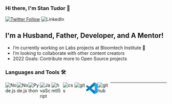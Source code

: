 ### Hi there, I'm Stan Tudor 👋
<!-- aka Stan2dor  -->

<!-- [![Website](https://img.shields.io/website?logo=StanTudor&style=for-the-badge)](https://stan-tudor.vercel.app/) -->
[![Twitter Follow](https://img.shields.io/twitter/follow/stantudor?color=1DA1F2&logo=twitter&style=for-the-badge)](https://twitter.com/intent/follow?original_referer=https%3A%2F%2Fgithub.com%2Fstantudor&screen_name=stantudor) <img alt="LinkedIn" src="https://img.shields.io/endpoint?label=linkedIn&logo=linkedIn&logoColor=1DA1F2&style=for-the-badge&url=https://www.linkedin.com/in/stantudor/">


<!-- 
<img alt="LinkedIn" src="https://img.shields.io/endpoint?label=linkedIn&logo=linkedIn&logoColor=1DA1F2&style=for-the-badge&url=https://www.linkedin.com/in/stantudor/">
 -->


## I'm a Husband, Father, Developer, and A Mentor!

- I’m currently working on Labs projects at Bloomtech Institute 🤣
- I’m looking to collaborate with other content creators
- 2022 Goals: Contribute more to Open Source projects

<!-- ### Connect with me:

[<img align="left" alt="stan2dor" width="22px" color="white" src="https://raw.githubusercontent.com/iconic/open-iconic/master/svg/globe.svg" />][website]
[<img align="left" alt="Stan2dor | Twitter" width="22px" color: white src="https://cdn.jsdelivr.net/npm/simple-icons@v3/icons/twitter.svg" />][twitter]
[<img align="left" alt="Stan2dor | LinkedIn" color="white" width="22px" src="https://cdn.jsdelivr.net/npm/simple-icons@v3/icons/linkedin.svg" />][linkedin]
[<img align="left" alt="Stan2dor | Instagram" width="22px" src="https://cdn.jsdelivr.net/npm/simple-icons@v3/icons/instagram.svg" />][instagram]
<br /> -->


### Languages and Tools 🛠 
<img align="left" alt="Node.js" width="36px" src="https://cdn.jsdelivr.net/gh/devicons/devicon/icons/react/react-original-wordmark.svg" />
<img align="left" alt="Node.js" width="36px" src="https://cdn.jsdelivr.net/gh/devicons/devicon/icons/nodejs/nodejs-original.svg" />
<img align="left" alt="Python" width="36px" src="https://cdn.jsdelivr.net/gh/devicons/devicon/icons/python/python-original.svg" />
<img align="left" alt="JavaScript" width="36px" src="https://cdn.jsdelivr.net/gh/devicons/devicon/icons/javascript/javascript-original.svg" />
<img align="left" alt="hmtl5" width="36px" src="https://cdn.jsdelivr.net/gh/devicons/devicon/icons/html5/html5-plain-wordmark.svg" />
<img align="left" alt="css" width="36px" src="https://cdn.jsdelivr.net/gh/devicons/devicon/icons/css3/css3-plain-wordmark.svg" />
<img align="left" alt="git" width="36px" src="https://cdn.jsdelivr.net/gh/devicons/devicon/icons/git/git-plain.svg" />
<img align="left" alt="Visual Studio Code" width="36px" src="https://raw.githubusercontent.com/github/explore/80688e429a7d4ef2fca1e82350fe8e3517d3494d/topics/visual-studio-code/visual-studio-code.png" />
<img align="left" alt="github" width="40px" src="https://img.icons8.com/nolan/72/github.png" />

<!-- ![VBA](https://img.shields.io/badge/-VBA-563D7C?style=flat-square&logo=VBA) -->

---

[linkedin]: https://linkedin.com/in/stantudor
